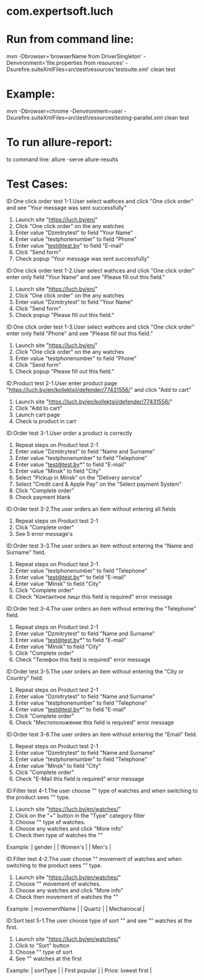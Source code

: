 # com.expertsoft.luch

# Run from command line:
mvn -Dbrowser='browserName from DriverSingleton' -Denvironment='file.properties from resources' -Dsurefire.suiteXmlFiles=src\test\resources\'testsuite.xml' clean test

# Example:
mvn -Dbrowser=chrome -Denvironment=user -Dsurefire.suiteXmlFiles=src\test\resources\testng-parallel.xml clean test

# To run allure-report:
to command line: allure -serve allure-results

# Test Cases:

ID:One click order test 1-1.User select wathces and click "One click order" and see "Your message was sent successfully"

1. Launch site "https://luch.by/en/"
2. Click "One click order" on the any watches
3. Enter value "Dzmitrytest" to field "Your Name"
4. Enter value "testphonenumber" to field "Phone"
5. Enter value "test@test.by" to field "E-mail"
6. Click "Send form"
7. Check popup "Your message was sent successfully"

ID:One click order test 1-2.User select wathces and click "One click order" enter only field "Your Name" and see "Please fill out this field."

1. Launch site "https://luch.by/en/"
2. Click "One click order" on the any watches
3. Enter value "Dzmitrytest" to field "Your Name"
4. Click "Send form"
5. Check popup "Please fill out this field."

ID:One click order test 1-3.User select wathces and click "One click order" enter only field "Phone" and see "Please fill out this field."

1. Launch site "https://luch.by/en/"
2. Click "One click order" on the any watches
3. Enter value "testphonenumber" to field "Phone"
4. Click "Send form"
5. Check popup "Please fill out this field."

ID:Product test 2-1.User enter product page "https://luch.by/en/kollektsii/defender/77431556/" and click "Add to cart"

1. Launch site "https://luch.by/en/kollektsii/defender/77431556/"
2. Click "Add to cart"
3. Launch cart page
4. Check is product in cart

ID:Order test 3-1.User order a product is correctly

1. Repeat steps on Product test 2-1
2. Enter value "Dzmitrytest" to field "Name and Surname"
3. Enter value "testphonenumber" to field "Telephone"
4. Enter value "test@test.by*" to field "E-mail"
5. Enter value "Minsk" to field "City"
6. Select "Pickup in Minsk" on the "Delivery service"
7. Select "Credit card & Apple Pay" on the "Select payment System"
8. Click "Complete order"
9. Check payment blank

ID:Order test 3-2.The user orders an item without entering all fields
1. Repeat steps on Product test 2-1
2. Click "Complete order"
3. See 5 error message's

ID:Order test 3-3.The user orders an item without entering the "Name and Surname" field.
1. Repeat steps on Product test 2-1
2. Enter value "testphonenumber" to field "Telephone"
3. Enter value "test@test.by*" to field "E-mail"
4. Enter value "Minsk" to field "City"
5. Click "Complete order"
6. Check "Контактное лицо this field is required" error message

ID:Order test 3-4.The user orders an item without entering the "Telephone" field.
1. Repeat steps on Product test 2-1
2. Enter value "Dzmitrytest" to field "Name and Surname"
3. Enter value "test@test.by*" to field "E-mail"
4. Enter value "Minsk" to field "City"
5. Click "Complete order"
6. Check "Телефон this field is required" error message

ID:Order test 3-5.The user orders an item without entering the "City or Country" field.
1. Repeat steps on Product test 2-1
2. Enter value "Dzmitrytest" to field "Name and Surname"
3. Enter value "testphonenumber" to field "Telephone"
4. Enter value "test@test.by*" to field "E-mail"
5. Click "Complete order"
6. Check "Местоположение this field is required" error message

ID:Order test 3-6.The user orders an item without entering the "Email" field.
1. Repeat steps on Product test 2-1
2. Enter value "Dzmitrytest" to field "Name and Surname"
3. Enter value "testphonenumber" to field "Telephone"
4. Enter value "Minsk" to field "City"
5. Click "Complete order"
6. Check "E-Mail this field is required" error message 

ID:Filter test 4-1.The user choose "<gender>" type of watches and when switching to the product sees "<gender>" type.
1. Launch site "https://luch.by/en/watches/"
2. Click on the "+" button in the "Type" category filter
3. Choose "<gender>" type of watches.
4. Choose any watches and click "More info"
5. Check then type of watches the "<gender>"

 Example: 
    | gender  |
    | Women's | 
    | Men's   | 

ID:Filter test 4-2.The user choose "<movementName>" movement of watches and when switching to the product sees "<movementName>" type.
1. Launch site "https://luch.by/en/watches/"
2. Choose "<movementName>" movement of watches.
3. Choose any watches and click "More info"
4. Check then movement of watches the "<movementName>"

Example: 
    | movementName |
    | Quartz       | 
    | Mechaniocal  | 

ID:Sort test 5-1.The user choose type of sort "<sortType>" and see "<sortType>" watches at the first.
1. Launch site "https://luch.by/en/watches/"
2. Click to "Sort" button
3. Choose "<sortType>" type of sort
4. See "<sortType>" watches at the first

Example: 
    | sortType            |
    | First popular       | 
    | Price: lowest first | 

